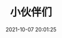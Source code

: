 ---
layout: links
title: 小伙伴们
date: 2021-10-07 20:01:25
links:
  - url: https://www.mezzp.com/
    avatar: https://www.mezzp.com/logo1.jpg
    name: Hola零一
    blog: Hola零一
    desc: My forever idol
    color: "#0078e7" # 代表色
  - url: https://loveyl.top/
    avatar: https://loveyl.top/upload/android-chrome-512x512.png
    name: 永恒的二师兄
    blog: 永恒的二师兄
    desc: 同桌
    color: "#9611EE" # 代表色
placeholder: 还没想好说些什么 # 默认对友链的描述
tip: 友链加载中～如失败请刷新重试～
---